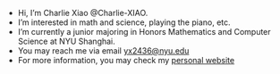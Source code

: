 - Hi, I’m Charlie Xiao @Charlie-XIAO.
- I’m interested in math and science, playing the piano, etc.
- I’m currently a junior majoring in Honors Mathematics and Computer Science at NYU Shanghai.
- You may reach me via email [yx2436@nyu.edu](yx2436@nyu.edu)
- For more information, you may check my [personal website](https://charlie-xiao.github.io)

<!---
Charlie-XIAO/Charlie-XIAO is a ✨ special ✨ repository because its `README.md` (this file) appears on your GitHub profile.
You can click the Preview link to take a look at your changes.
--->
